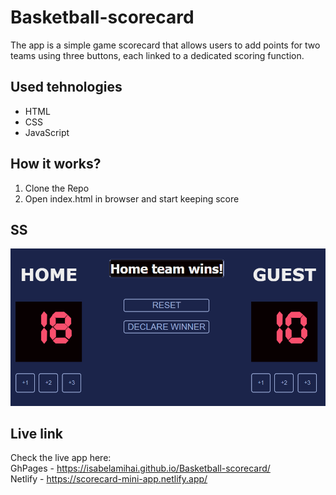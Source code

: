 # Basketball-scorecard
The app is a simple game scorecard that allows users to add points for two teams using three buttons, each linked to a dedicated scoring function.

## Used tehnologies

- HTML
- CSS
- JavaScript

## How it works?
1. Clone the Repo
2. Open index.html in browser and start keeping score

## SS

![SS with the app](scorecard-img.png)

## Live link

Check the live app here:<br/>
GhPages - https://isabelamihai.github.io/Basketball-scorecard/<br/>
Netlify - https://scorecard-mini-app.netlify.app/
